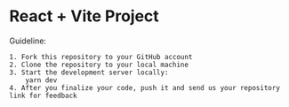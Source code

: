 # React + Vite Project

Guideline:
```
1. Fork this repository to your GitHub account
2. Clone the repository to your local machine
3. Start the development server locally:
    yarn dev
4. After you finalize your code, push it and send us your repository link for feedback
```